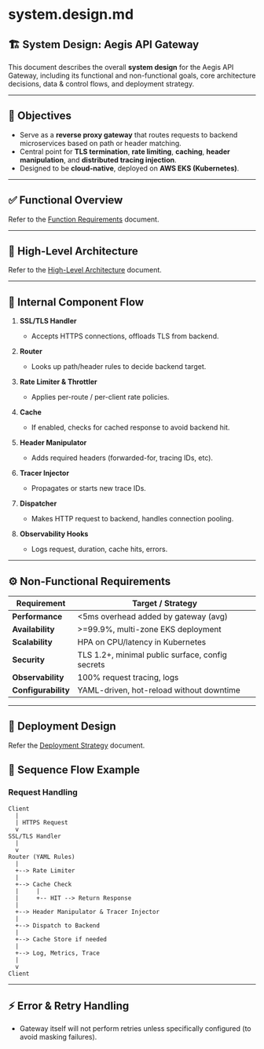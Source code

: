 # system.design.md

## 🏗 System Design: Aegis API Gateway

This document describes the overall **system design** for the Aegis API Gateway, including its functional and non-functional goals, core architecture decisions, data & control flows, and deployment strategy.

---

## 🎯 Objectives

* Serve as a **reverse proxy gateway** that routes requests to backend microservices based on path or header matching.
* Central point for **TLS termination**, **rate limiting**, **caching**, **header manipulation**, and **distributed tracing injection**.
* Designed to be **cloud-native**, deployed on **AWS EKS (Kubernetes)**.

---

## ✅ Functional Overview

Refer to the [Function Requirements](./functional-requirements.md) document.

---

## 🚀 High-Level Architecture

Refer to the [High-Level Architecture](./architecture/high-level-diagram.md) document.

---

## 🧩 Internal Component Flow

1. **SSL/TLS Handler**

   * Accepts HTTPS connections, offloads TLS from backend.

2. **Router**

   * Looks up path/header rules to decide backend target.

3. **Rate Limiter & Throttler**

   * Applies per-route / per-client rate policies.

4. **Cache**

   * If enabled, checks for cached response to avoid backend hit.

5. **Header Manipulator**

   * Adds required headers (forwarded-for, tracing IDs, etc).

6. **Tracer Injector**

   * Propagates or starts new trace IDs.

7. **Dispatcher**

   * Makes HTTP request to backend, handles connection pooling.

8. **Observability Hooks**

   * Logs request, duration, cache hits, errors.

---

## ⚙️ Non-Functional Requirements

| Requirement         | Target / Strategy                                |
| ------------------- | ------------------------------------------------ |
| **Performance**     | <5ms overhead added by gateway (avg)             |
| **Availability**    | >=99.9%, multi-zone EKS deployment               |
| **Scalability**     | HPA on CPU/latency in Kubernetes                 |
| **Security**        | TLS 1.2+, minimal public surface, config secrets |
| **Observability**   | 100% request tracing, logs                       |
| **Configurability** | YAML-driven, hot-reload without downtime         |

---

## 🚢 Deployment Design

Refer the [Deployment Strategy](./decisions/ADR-004-deployment-strategy.md) document.

## 🔄 Sequence Flow Example

### Request Handling

```
Client
  |
  | HTTPS Request
  v
SSL/TLS Handler
  |
  v
Router (YAML Rules)
  |
  +--> Rate Limiter
  |
  +--> Cache Check
  |     |
  |     +-- HIT --> Return Response
  |
  +--> Header Manipulator & Tracer Injector
  |
  +--> Dispatch to Backend
  |
  +--> Cache Store if needed
  |
  +--> Log, Metrics, Trace
  |
  v
Client
```

---

## ⚡️ Error & Retry Handling

* Gateway itself will not perform retries unless specifically configured (to avoid masking failures).

